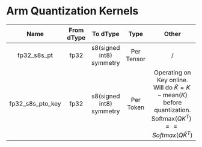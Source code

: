 # Arm Quantization Kernels

|Name|From dType|To dType|Type|Other|
|:--:|:--:|:--:|:--:|:--:|
|fp32_s8s_pt|fp32|s8(signed int8) symmetry|Per Tensor|/|
|fp32_s8s_pto_key|fp32|s8(signed int8) symmetry|Per Token|Operating on Key online.  Will do $\hat{K}=K-\text{mean}{(K)}$ before quantization. $\text{Softmax}(QK^T) == {Softmax}(Q\hat{K}^T)$|

